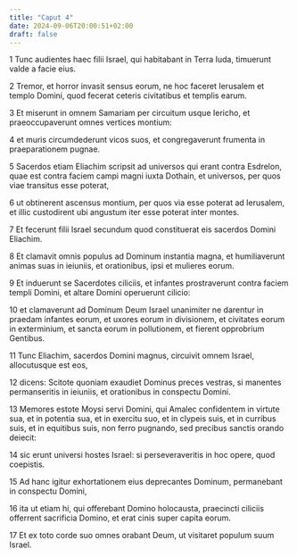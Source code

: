 ```yaml
---
title: "Caput 4"
date: 2024-09-06T20:00:51+02:00
draft: false
---
```



1 Tunc audientes haec filii Israel, qui habitabant in Terra Iuda, timuerunt valde a facie eius.

2 Tremor, et horror invasit sensus eorum, ne hoc faceret Ierusalem et templo Domini, quod fecerat ceteris civitatibus et templis earum.

3 Et miserunt in omnem Samariam per circuitum usque Iericho, et praeoccupaverunt omnes vertices montium:

4 et muris circumdederunt vicos suos, et congregaverunt frumenta in praeparationem pugnae.

5 Sacerdos etiam Eliachim scripsit ad universos qui erant contra Esdrelon, quae est contra faciem campi magni iuxta Dothain, et universos, per quos viae transitus esse poterat,

6 ut obtinerent ascensus montium, per quos via esse poterat ad Ierusalem, et illic custodirent ubi angustum iter esse poterat inter montes.

7 Et fecerunt filii Israel secundum quod constituerat eis sacerdos Domini Eliachim.

8 Et clamavit omnis populus ad Dominum instantia magna, et humiliaverunt animas suas in ieiuniis, et orationibus, ipsi et mulieres eorum.

9 Et induerunt se Sacerdotes ciliciis, et infantes prostraverunt contra faciem templi Domini, et altare Domini operuerunt cilicio:

10 et clamaverunt ad Dominum Deum Israel unanimiter ne darentur in praedam infantes eorum, et uxores eorum in divisionem, et civitates eorum in exterminium, et sancta eorum in pollutionem, et fierent opprobrium Gentibus.

11 Tunc Eliachim, sacerdos Domini magnus, circuivit omnem Israel, allocutusque est eos,

12 dicens: Scitote quoniam exaudiet Dominus preces vestras, si manentes permanseritis in ieiuniis, et orationibus in conspectu Domini.

13 Memores estote Moysi servi Domini, qui Amalec confidentem in virtute sua, et in potentia sua, et in exercitu suo, et in clypeis suis, et in curribus suis, et in equitibus suis, non ferro pugnando, sed precibus sanctis orando deiecit:

14 sic erunt universi hostes Israel: si perseveraveritis in hoc opere, quod coepistis.

15 Ad hanc igitur exhortationem eius deprecantes Dominum, permanebant in conspectu Domini,

16 ita ut etiam hi, qui offerebant Domino holocausta, praecincti ciliciis offerrent sacrificia Domino, et erat cinis super capita eorum.

17 Et ex toto corde suo omnes orabant Deum, ut visitaret populum suum Israel.

